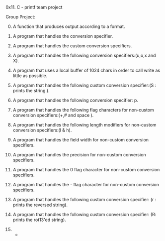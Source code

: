 0x11. C - printf team project


Group Project:                                                                      

                                                                                   
0. A function that produces output according to a format.                        
                                                                                  
1. A program that handles the conversion specifier.

2. A program that handles the custom conversion specifiers.                                  

3. A program that handles the following conversion specifiers:(u,o,x and X).                                                                   

4. A program that uses a local buffer of 1024 chars in order to call write as little as possible.      

5. A program that handles the following custom conversion specifier:(S : prints the string.).                                  

6. A program that handles the following conversion specifier: p.                                      

7. A program that handles the following flag characters for non-custom conversion specifiers:(+,# and space ).          

8. A program that handles the following length modifiers for non-custom conversion specifiers:(l & h).      

9. A program that handles the field width for non-custom conversion specifiers.                      

10. A program that handles the precision for non-custom conversion specifiers.                        

11. A program that handles the 0 flag character for non-custom conversion specifiers.                  

12. A program that handles the - flag character for non-custom conversion specifiers.            

13. A program that handles the following custom conversion specifier:  (r : prints the reversed string).                           

14. A program that handles the following custom conversion specifier: (R: prints the rot13'ed string).                                 

15. *                                                                              

